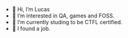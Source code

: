 - 👋 Hi, I’m Lucas
- 👀 I’m interested in QA, games and FOSS.
- 🌱 I’m currently studing to be CTFL certified.
- 🎉 I found a job.

<!---
Lugrol/Lugrol is a ✨ special ✨ repository because its `README.md` (this file) appears on your GitHub profile.
You can click the Preview link to take a look at your changes.
--->
